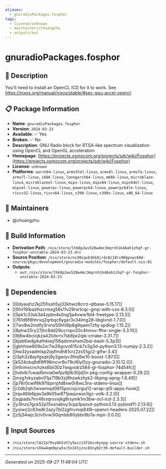 ```yaml
---
aliases:
  - gnuradioPackages.fosphor
tags:
  - license/unknown
  - maintainers/chuangzhu
  - outputs/out
---
```


# gnuradioPackages.fosphor

## 📝 Description

You'll need to install an OpenCL ICD for it to work.
See https://nixos.org/manual/nixos/stable/#sec-gpu-accel-opencl


## 📋 Package Information

- **Name**: `gnuradioPackages.fosphor`
- **Version**: `2024-03-23`
- **Available**: ✅ Yes
- **Broken**: ✅ No
- **Description**: GNU Radio block for RTSA-like spectrum visualization using OpenCL and OpenGL acceleration
- **Homepage**: [https://projects.osmocom.org/projects/sdr/wiki/Fosphor](https://projects.osmocom.org/projects/sdr/wiki/Fosphor)
- **License**: `unknown`
- **Platforms**: `aarch64-linux`, `armv5tel-linux`, `armv6l-linux`, `armv7a-linux`, `armv7l-linux`, `i686-linux`, `loongarch64-linux`, `m68k-linux`, `microblaze-linux`, `microblazeel-linux`, `mips-linux`, `mips64-linux`, `mips64el-linux`, `mipsel-linux`, `powerpc-linux`, `powerpc64-linux`, `powerpc64le-linux`, `riscv32-linux`, `riscv64-linux`, `s390-linux`, `s390x-linux`, `x86_64-linux`
## 👥 Maintainers

- @chuangzhu


## 🔧 Build Information

- **Derivation Path**: `/nix/store/lhk8p2wv520w4mc3mqrnh1k46ah1zhqf-gr-fosphor-unstable-2024-03-23.drv`
- **Source Position**: `/nix/store/ns30sqxb36k8jrds8z18rv96bpnwc60d-source/pkgs/development/gnuradio-modules/fosphor/default.nix:81`
- **Outputs**:
  - `out`:  `/nix/store/lhk8p2wv520w4mc3mqrnh1k46ah1zhqf-gr-fosphor-unstable-2024-03-23`

## 🔗 Dependencies

- [[0dyaxjhz2kj25fissh5yj32khwz8crrz-qtbase-5.15.17]]
- [[5fnl19ibazlhzcrmxg56s11v29rw1cqc-gmp-with-cxx-6.3.0]]
- [[5pk1c33sk3d4zpbn4s0ng1ja4xww1bl4-freetype-2.13.3]]
- [[761d6f8hhrvq2qrbqc6ygxr3x34img28-libglvnd-1.7.0]]
- [[7wv8w2mdfy3rvns50hhl9p8g9qwm7zfq-spdlog-1.15.2]]
- [[8phw25ry27jhc8dd29ccrnpv20c4hmvv-fftw-single-3.3.10]]
- [[9j8w4bcicjkza42lizkrrx7sb6jw2qik-cmake-3.31.7]]
- [[bjsb6wdjykafnkixq156qdvmxhsm2bai-bash-5.3p3]]
- [[gbhhsw609s2xr7w26gnvz615cb7x3g3d-python3.13-numpy-2.3.2]]
- [[hw3zyxadmlsp2qsfmdh81crz2zs51gz2-glfw-3.4]]
- [[i3ph2z8ayfgsqlrj9y2gwiyv3fmj6w10-boost-1.87.0]]
- [[k524cbq9df8ff96mcvr6n79cl6lyl5zy-gnuradio-3.10.12.0]]
- [[lr6rimxcnchzks6bli30z7wqyxdrz584-gr-fosphor-74d54fc]]
- [[lvdvlk7cwad5mna0wfpz8jllb30jdj1n-pkg-config-wrapper-0.29.2]]
- [[mzg1vkyzabv01ja719b3zj9hzwkzhyk2-libpng-apng-1.6.49]]
- [[p76r0cwlf6k97ibprrpfd8xw0r8wc3nx-stdenv-linux]]
- [[r2db2qh3wxwmqd0615pzcixjcirgvj12-wrap-qt5-apps-hook]]
- [[rqx46ib6pjw3a9k05w871pwpxwscllgc-volk-3.2.0]]
- [[sqpads7mr48rxqrxvxjkg8rsymk1m3bw-ocl-icd-2.3.3]]
- [[y3lnzs7gck52p15xxnabvy3cpp1pssvd-python3.13-pybind11-2.13.6]]
- [[ysiwz2c63w8r2azy7bl2zgfnvmqi849i-opencl-headers-2025.07.22]]
- [[z5j34wjc3clv0vw3i0qmbb90ybbr8b7a-mpir-3.0.0]]

## 📁 Input Sources

- `/nix/store/l622p70vy8k5sh7y5wizi5f2mic6ynpg-source-stdenv.sh`
- `/nix/store/shkw4qm9qcw5sc5n1k5jznc83ny02r39-default-builder.sh`

---
*Generated on 2025-09-27 11:48:04 UTC*
